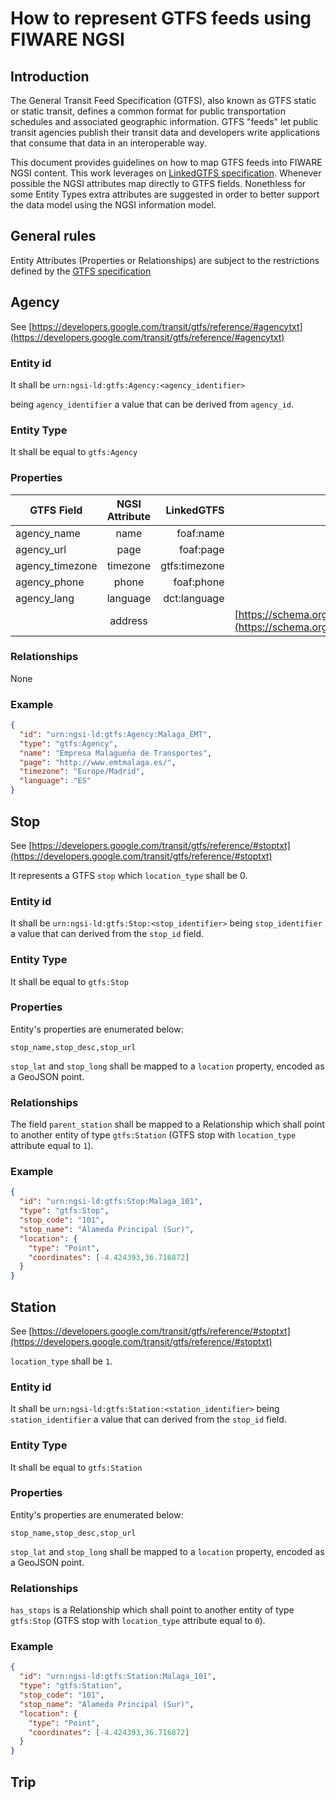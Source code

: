 # How to represent GTFS feeds using FIWARE NGSI

## Introduction

 The General Transit Feed Specification (GTFS), also known as GTFS static or static transit,
 defines a common format for public transportation schedules and associated geographic information.
 GTFS "feeds" let public transit agencies publish their transit data and developers write applications that consume
 that data in an interoperable way.
 
 This document provides guidelines on how to map GTFS feeds into FIWARE NGSI content.
 This work leverages on [LinkedGTFS specification](https://github.com/OpenTransport/linked-gtfs/blob/master/spec.md).
 Whenever possible the NGSI attributes map directly to GTFS fields. Nonethless for some Entity Types extra attributes are suggested in order
 to better support the data model using the NGSI information model. 
 
 ## General rules
 
 Entity Attributes (Properties or Relationships) are subject to the restrictions defined by the [GTFS specification](https://developers.google.com/transit/gtfs/reference/#term-definitions)

## Agency

See [https://developers.google.com/transit/gtfs/reference/#agencytxt](https://developers.google.com/transit/gtfs/reference/#agencytxt)

### Entity id

It shall be `urn:ngsi-ld:gtfs:Agency:<agency_identifier>`

being `agency_identifier` a value that can be derived from `agency_id`. 

### Entity Type

It shall be equal to `gtfs:Agency` 

### Properties

| GTFS Field            | NGSI Attribute      | LinkedGTFS        | Comment                                                 |
| --------------------- |:-------------------:| -----------------:| -------------------------------------------------------:|
| agency_name           | name                | foaf:name         | 
| agency_url            | page                | foaf:page         |
| agency_timezone       | timezone            | gtfs:timezone     |
| agency_phone          | phone               | foaf:phone        |
| agency_lang           | language            | dct:language      |
|                       | address             |                   | [https://schema.org/address](https://schema.org/address)
   


### Relationships

None

### Example

```json
{
  "id": "urn:ngsi-ld:gtfs:Agency:Malaga_EMT",
  "type": "gtfs:Agency",
  "name": "Empresa Malagueña de Transportes",
  "page": "http://www.emtmalaga.es/",
  "timezone": "Europe/Madrid",
  "language": "ES"
}
```

## Stop

See [https://developers.google.com/transit/gtfs/reference/#stoptxt](https://developers.google.com/transit/gtfs/reference/#stoptxt)

It represents a GTFS `stop` which `location_type` shall be 0. 

### Entity id

It shall be `urn:ngsi-ld:gtfs:Stop:<stop_identifier>` being `stop_identifier` a value that can derived from the `stop_id` field. 

### Entity Type

It shall be equal to `gtfs:Stop` 

### Properties

Entity's properties are enumerated below:

`stop_name,stop_desc,stop_url`

`stop_lat` and `stop_long` shall be mapped to a `location` property, encoded as a GeoJSON point.

### Relationships

The field `parent_station` shall be mapped to a Relationship which shall point to another entity of type `gtfs:Station`
(GTFS stop with `location_type` attribute equal to `1`). 

### Example

```json
{
  "id": "urn:ngsi-ld:gtfs:Stop:Malaga_101",
  "type": "gtfs:Stop",
  "stop_code": "101",
  "stop_name": "Alameda Principal (Sur)",
  "location": {
    "type": "Point",
    "coordinates": [-4.424393,36.716872]
  }
}
```

## Station

See [https://developers.google.com/transit/gtfs/reference/#stoptxt](https://developers.google.com/transit/gtfs/reference/#stoptxt)

`location_type` shall be `1`. 

### Entity id

It shall be `urn:ngsi-ld:gtfs:Station:<station_identifier>` being `station_identifier` a value that can derived from the `stop_id` field. 

### Entity Type

It shall be equal to `gtfs:Station` 

### Properties

Entity's properties are enumerated below:

`stop_name,stop_desc,stop_url`

`stop_lat` and `stop_long` shall be mapped to a `location` property, encoded as a GeoJSON point.

### Relationships

`has_stops` is a Relationship which shall point to another entity of type `gtfs:Stop`
(GTFS stop with `location_type` attribute equal to `0`). 

### Example

```json
{
  "id": "urn:ngsi-ld:gtfs:Station:Malaga_101",
  "type": "gtfs:Station",
  "stop_code": "101",
  "stop_name": "Alameda Principal (Sur)",
  "location": {
    "type": "Point",
    "coordinates": [-4.424393,36.716872]
  }
}
```


## Trip
